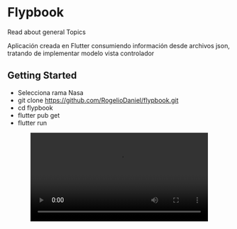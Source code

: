 # Flypbook

Read about general Topics

Aplicación creada en Flutter consumiendo información desde archivos json, tratando de implementar modelo vista controlador
## Getting Started
- Selecciona rama Nasa
- git clone https://github.com/RogelioDaniel/flypbook.git
- cd flypbook
- flutter pub get
- flutter run

<div align="center">
  <video src="https://github.com/RogelioDaniel/flypbook/assets/55957565/e08a7216-304c-4b47-a548-2313c8ebadbb" width="400" />
</div>






